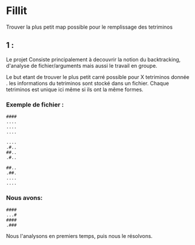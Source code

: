 # Fillit
Trouver la plus petit map possible pour le remplissage des tetriminos

## 1 :
Le projet Consiste principalement à decouvrir la notion du backtracking, d'analyse de fichier/arguments mais aussi le travail
en groupe.

Le but etant de trouver le plus petit carré possible pour X tetriminos donnée .
les informations du tetriminos sont stocké dans un fichier.
Chaque tetriminos est unique ici même si ils ont la même formes.

### Exemple de fichier :
```
####
....
....
....
  
....
.#..
##..
.#..

##..
.##.
....
....
```
  ### Nous avons:
```
####
...#
####
.###
```
Nous l'analysons en premiers temps, puis nous le résolvons.
